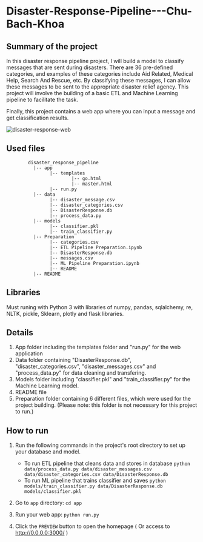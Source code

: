 # Disaster-Response-Pipeline---Chu-Bach-Khoa

## Summary of the project
In this disaster response pipeline project, I will build a model to classify messages that are sent during disasters. There are 36 pre-defined categories, and examples of these categories include Aid Related, Medical Help, Search And Rescue, etc. 
By classifying these messages, I can allow these messages to be sent to the appropriate disaster relief agency. This project will involve the building of a basic ETL and Machine Learning pipeline to facilitate the task.

Finally, this project contains a web app where you can input a message and get classification results.

![disaster-response-web](https://user-images.githubusercontent.com/68496531/204623588-6eb31027-dcf2-43e1-8dd0-15d0510a5dcd.PNG)

## Used files
~~~~~~~
        disaster_response_pipeline
          |-- app
                |-- templates
                        |-- go.html
                        |-- master.html
                |-- run.py
          |-- data
                |-- disaster_message.csv
                |-- disaster_categories.csv
                |-- DisasterResponse.db
                |-- process_data.py
          |-- models
                |-- classifier.pkl
                |-- train_classifier.py
          |-- Preparation
                |-- categories.csv
                |-- ETL Pipeline Preparation.ipynb
                |-- DisasterResponse.db
                |-- messages.csv
                |-- ML Pipeline Preparation.ipynb
                |-- README
          |-- README
~~~~~~~
## Libraries
Must runing with Python 3 with libraries of numpy, pandas, sqlalchemy, re, NLTK, pickle, Sklearn, plotly and flask libraries.

## Details
1. App folder including the templates folder and "run.py" for the web application
2. Data folder containing "DisasterResponse.db", "disaster_categories.csv", "disaster_messages.csv" and "process_data.py" for data cleaning and transfering.
3. Models folder including "classifier.pkl" and "train_classifier.py" for the Machine Learning model.
4. README file
5. Preparation folder containing 6 different files, which were used for the project building. (Please note: this folder is not necessary for this project to run.)

## How to run
1. Run the following commands in the project's root directory to set up your database and model.

    - To run ETL pipeline that cleans data and stores in database
        `python data/process_data.py data/disaster_messages.csv data/disaster_categories.csv data/DisasterResponse.db`
    - To run ML pipeline that trains classifier and saves
        `python models/train_classifier.py data/DisasterResponse.db models/classifier.pkl`

2. Go to `app` directory: `cd app`

3. Run your web app: `python run.py`

4. Click the `PREVIEW` button to open the homepage ( Or access to http://0.0.0.0:3000/ )

